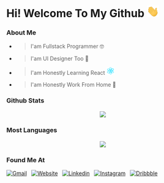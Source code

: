 <h1><span>Hi! Welcome To My Github <img width="32" src='/assets/gif/wave.gif?raw=true'></span></h1>

### About Me

- > I'am Fullstack Programmer 🤓
- > I'am UI Designer Too 🎨
- > I'am Honestly Learning React <img width="20" src='/assets/gif/react.gif?raw=true'>
- > I'am Honestly Work From Home 🏡

### Github Stats

<p align="center">
    <img align="center" src='https://github-readme-stats.vercel.app/api?username=iqbaltahir1717&theme=github_dark&show_icons=true&count_private=true'>
</p>

### Most Languages

<p align="center">
    <img align="center" src='https://github-readme-stats.vercel.app/api/top-langs/?username=iqbaltahir1717&layout=compact&theme=github_dark'>
</p>

### Found Me At

[![Gmail](https://img.shields.io/badge/Gmail-D14836?style=for-the-badge&logo=gmail&logoColor=white)](mailto:portalservice30@gmail.com) &nbsp;
[![Website](https://img.shields.io/badge/website-000000?style=for-the-badge&logo=About.me&logoColor=white)](https://iqbaltahir33.com) &nbsp;
[![Linkedin](https://img.shields.io/badge/LinkedIn-0077B5?style=for-the-badge&logo=linkedin&logoColor=white)](https://linkedin.com/in/iqbaltahir33) &nbsp;
[![Instagram](https://img.shields.io/badge/Instagram-E4405F?style=for-the-badge&logo=instagram&logoColor=white)](https://instagram.com/iqbaltahir33) &nbsp;
[![Dribbble](https://img.shields.io/badge/Dribbble-EA4C89?style=for-the-badge&logo=dribbble&logoColor=white)](https://dribbble.com/iqbaltahir33) &nbsp;
